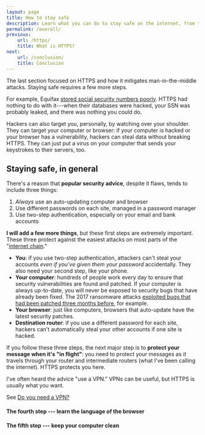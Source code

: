 ```yaml
---
layout: page
title: How to stay safe
description: Learn what you can do to stay safe on the internet, from top to bottom.
permalink: /overall/
previous:
    url: /https/
    title: What is HTTPS?
next:
    url: /conclusion/
    title: Conclusion
---
```


The last section focused on HTTPS and how it mitigates man-in-the-middle attacks. Staying safe requires a few more steps.

For example, Equifax [stored social security numbers poorly](https://arstechnica.com/information-technology/2018/05/equifax-breach-exposed-millions-of-drivers-licenses-phone-numbers-emails/)<!-- TODO cite -->. HTTPS had nothing to do with it---when their databases were hacked, your SSN was probably leaked, and there was nothing you could do. 

Hackers can also target you, personally, by watching over your shoulder. They can target your computer or browser: if your computer is hacked or your browser has a vulnerability, hackers can steal data without breaking HTTPS. They can just put a virus on your computer that sends your keystrokes to their servers, too.

## Staying safe, in general

There's a reason that **popular security advice**, despite it flaws, tends to include three things:

1. *Always* use an auto-updating computer and browser 
2. Use different passwords on each site, managed in a password manager
3. Use two-step authentication, especially on your email and bank accounts

**I will add a few more things**, but these first steps are extremely important. These three protect against the easiest attacks on most parts of the "[internet chain](/secure/#every-step-of-the-way-on-the-internet)."

* **You**: if you use two-step authentication, attackers can't steal your accounts *even if you've given them your password* accidentally. They also need your second step, like your phone.
* **Your computer**: hundreds of people work every day to ensure that security vulnerabilities are found and patched. If your computer is always up-to-date, you will never be exposed to security bugs that have already been fixed. The 2017 ransomware attacks [exploited bugs that had been patched three months before](https://www.csoonline.com/article/3227906/ransomware/what-is-wannacry-ransomware-how-does-it-infect-and-who-was-responsible.html)<!-- TODO full cite -->, for example.
* **Your browser**: just like computers, browsers that auto-update have the latest security patches.
* **Destination router**: if you use a different password for each site, hackers can't automatically steal your other accounts if one site is hacked.

If you follow these three steps, the next major step is to **protect your message when it's "in flight"**: you need to protect your messages as it travels through your router and intermediate routers (what I've been calling the internet). HTTPS protects you here.

<aside class="sidenote">
I've often heard the advice "use a VPN." VPNs can be useful, but HTTPS is usually what you want.

See [Do you need a VPN?](/vpn)
</aside>

#### The fourth step --- learn the language of the browser

#### The fifth step --- keep your computer clean